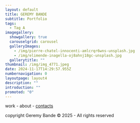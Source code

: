 ```yaml
---
layout: default
title: GEREMY BANDE
subtitle: Portfolio
tags:
  - Tag A
imagegallery:
  showgallery: true
  carouselgrid: carousel
  galleryImages:
    - /img/pierre-chatel-innocenti-amlcrqr6wns-unsplash.jpg
    - /img/elimende-inagella-oj8ahnj18gc-unsplash.jpg
  gallerytitle: ""
thumbnail: /img/img_4771.jpeg
date: 2024-11-17T14:29:57.955Z
numbernavigation: 0
layoutpage: layout4
description: ""
introduction: ""
promoted: "0"
---
```

work - about - [contacts](/page/2025-04-27-geremy-contact)

copyright Geremy Bande © 2025 - All rights reserved